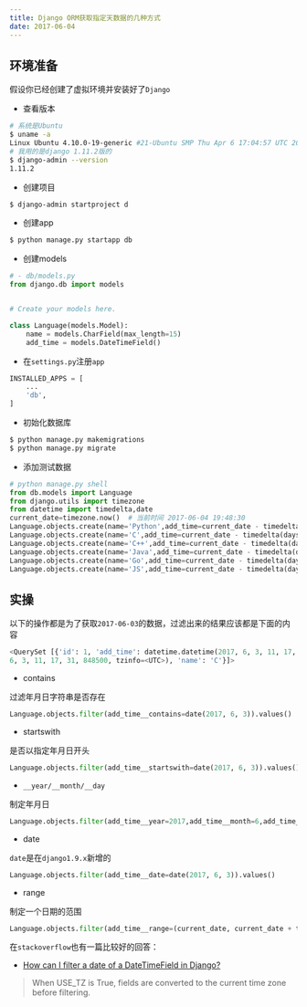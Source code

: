 ```yaml
---
title: Django ORM获取指定天数据的几种方式
date: 2017-06-04
---
```


## 环境准备

假设你已经创建了虚拟环境并安装好了`Django`

- 查看版本

```bash
# 系统是Ubuntu
$ uname -a
Linux Ubuntu 4.10.0-19-generic #21-Ubuntu SMP Thu Apr 6 17:04:57 UTC 2017 x86_64 x86_64 x86_64 GNU/Linux
# 我用的是django 1.11.2版的
$ django-admin --version
1.11.2
```

- 创建项目

```bash
$ django-admin startproject d
```

- 创建app

```bash
$ python manage.py startapp db
```

- 创建models

```python
# - db/models.py
from django.db import models


# Create your models here.

class Language(models.Model):
    name = models.CharField(max_length=15)
    add_time = models.DateTimeField()
```

- 在`settings.py`注册`app`

```python
INSTALLED_APPS = [
    ...
    'db',
]
```

- 初始化数据库

```bash
$ python manage.py makemigrations
$ python manage.py migrate
```

- 添加测试数据

```python
# python manage.py shell
from db.models import Language
from django.utils import timezone
from datetime import timedelta,date
current_date=timezone.now()  # 当前时间 2017-06-04 19:48:30
Language.objects.create(name='Python',add_time=current_date - timedelta(days=1))
Language.objects.create(name='C',add_time=current_date - timedelta(days=1))
Language.objects.create(name='C++',add_time=current_date - timedelta(days=2))
Language.objects.create(name='Java',add_time=current_date - timedelta(days=2))
Language.objects.create(name='Go',add_time=current_date - timedelta(days=3))
Language.objects.create(name='JS',add_time=current_date - timedelta(days=3))
```

## 实操

以下的操作都是为了获取`2017-06-03`的数据，过滤出来的结果应该都是下面的内容

```python
<QuerySet [{'id': 1, 'add_time': datetime.datetime(2017, 6, 3, 11, 17, 31, 848500, tzinfo=<UTC>), 'name': 'Python'}, {'id': 2, 'add_time': datetime.datetime(2017,
6, 3, 11, 17, 31, 848500, tzinfo=<UTC>), 'name': 'C'}]>
```

- contains

过滤年月日字符串是否存在

```python
Language.objects.filter(add_time__contains=date(2017, 6, 3)).values()
```

- startswith


是否以指定年月日开头

```python
Language.objects.filter(add_time__startswith=date(2017, 6, 3)).values()
```

- `__year/__month/__day`

制定年月日

```python
Language.objects.filter(add_time__year=2017,add_time__month=6,add_time__day=3).values()
```

- date

`date`是在`django1.9.x`新增的

```python
Language.objects.filter(add_time__date=date(2017, 6, 3)).values()
```

- range

制定一个日期的范围

```python
Language.objects.filter(add_time__range=(current_date, current_date + timedelta(days=1))).values()
```

在`stackoverflow`也有一篇比较好的回答： 

* [How can I filter a date of a DateTimeField in Django?](https://stackoverflow.com/questions/1317714/how-can-i-filter-a-date-of-a-datetimefield-in-django)

> When USE_TZ is True, fields are converted to the current time zone before filtering.
